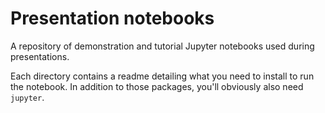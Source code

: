 # Presentation notebooks

A repository of demonstration and tutorial Jupyter notebooks used during
presentations.

Each directory contains a readme detailing what you need to install to run the
notebook. In addition to those packages, you'll obviously also need `jupyter`.
